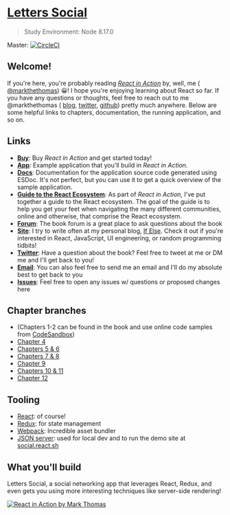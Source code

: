 # [Letters Social](https://ifelse.io/book)

> Study Environment: Node 8.17.0

Master: [![CircleCI](https://circleci.com/gh/react-in-action/letters-social.svg?style=svg)](https://circleci.com/gh/react-in-action/letters-social)

## Welcome!

If you're here, you're probably reading [_React in Action_](https://ifelse.io/book) by, well, me ( [@markthethomas](https://github.com/markthethomas)) 😀! I hope you're enjoying learning about React so far. If you have any questions or thoughts, feel free to reach out to me @markthethomas ( [blog](https://ifelse.io), [twitter](https://twitter.com/markthethomas), [github](https://github.com/markthethomas)) pretty much anywhere. Below are some helpful links to chapters, documentation, the running application, and so on.

## Links

- [**Buy**](https://ifelse.io/book): Buy _React in Action_ and get started today!
- [**App**](https://social.react.sh): Example application that you'll build in _React in Action_.
- [**Docs**](https://docs.react.sh): Documentation for the application source code generated using ESDoc. It's not perfect, but you can use it to get a quick overview of the sample application.
- [**Guide to the React Ecosystem**](https://ifelse.io/2018/07/04/a-guide-to-the-react-ecosystem/): As part of _React in Action_, I've put together a guide to the React ecosystem. The goal of the guide is to help you get your feet when navigating the many different communities, online and otherwise, that comprise the React ecosystem.
- [**Forum**](https://forums.manning.com/forums/react-in-action): The book forum is a great place to ask questions about the book
- [**Site**](https://ifelse.io): I try to write often at my personal blog, <a href="https://ifelse.io" target="_blank" rel="noopener noreferrer">If Else</a>. Check it out if you're interested in React, JavaScript, UI engineering, or random programming tidbits!
- [**Twitter**](https://twitter.com/markthethomas): Have a question about the book? Feel free to tweet at me or DM me and I'll get back to you!
- <b><a href="mailto:hello@ifelse.io">Email</a></b>: You can also feel free to send me an email and I'll do my absolute best to get back to you
- [**Issues**](https://github.com/react-in-action/letters-social/issues/new): Feel free to open any issues w/ questions or proposed changes here

## Chapter branches

- (Chapters 1-2 can be found in the book and use online code samples from [CodeSandbox](https://codesandbox.io))
- [Chapter 4](https://github.com/react-in-action/letters-social/tree/chapter-4)
- [Chapters 5 & 6](https://github.com/react-in-action/letters-social/tree/chapter-5-6)
- [Chapters 7 & 8](https://github.com/react-in-action/letters-social/tree/chapter-7-8)
- [Chapter 9](https://github.com/react-in-action/letters-social/tree/chapter-9)
- [Chapters 10 & 11](https://github.com/react-in-action/letters-social/tree/chapter-10-11)
- [Chapter 12](https://github.com/react-in-action/letters-social/tree/chapter-12)

## Tooling

- [React](https://reactjs.org): of course!
- [Redux](https://redux.js.org): for state management
- [Webpack](https://webpack.js.org/): Incredible asset bundler
- [JSON server](https://github.com/typicode/json-server): used for local dev and to run the demo site at [social.react.sh](https://social.react.sh)

## What you'll build

Letters Social, a social networking app that leverages React, Redux, and even gets you using more interesting techniques like server-side rendering!

[![React in Action by Mark Thomas](https://cdn.ifelse.io/images/letters-social-screencap.png)](https://ifelse.io/book)
